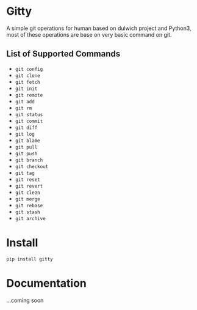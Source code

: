 # Gitty
A simple git operations for human based on dulwich project and Python3, most of these operations are base on very basic command on git. 

## List of Supported Commands
- `git config`
- `git clone`
- `git fetch`
- `git init`
- `git remote`
- `git add`
- `git rm`
- `git status`
- `git commit`
- `git diff`
- `git log`
- `git blame`
- `git pull`
- `git push`
- `git branch`
- `git checkout`
- `git tag`
- `git reset`
- `git revert`
- `git clean`
- `git merge`
- `git rebase`
- `git stash`
- `git archive`

# Install
    pip install gitty

# Documentation
...coming soon
